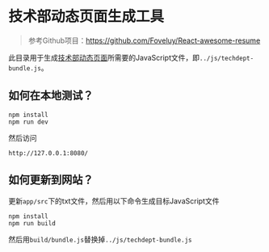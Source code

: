 # 技术部动态页面生成工具

> 参考Github项目：https://github.com/Foveluy/React-awesome-resume

此目录用于生成[技术部动态页面](../Department-Technology.html)所需要的JavaScript文件，即`../js/techdept-bundle.js`。

如何在本地测试？
-------

```shell
npm install
npm run dev
```

然后访问
```
http://127.0.0.1:8080/
```

如何更新到网站？
-------

更新`app/src`下的txt文件，然后用以下命令生成目标JavaScript文件

```shell
npm install
npm run build
```

然后用`build/bundle.js`替换掉`../js/techdept-bundle.js`

